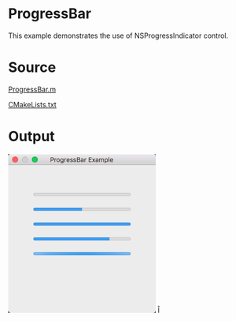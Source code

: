 # ProgressBar

This example demonstrates the use of NSProgressIndicator control.

# Source

[ProgressBar.m](./ProgressBar.m)

[CMakeLists.txt](./CMakeLists.txt)

# Output

![GitHub Logo](../../docs/Pictures/ProgressBar.png)
Î